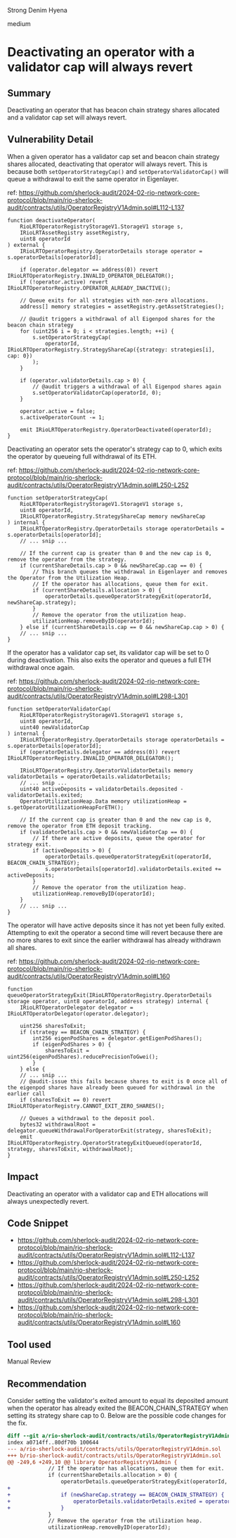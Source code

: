 Strong Denim Hyena

medium

# Deactivating an operator with a validator cap will always revert

## Summary

Deactivating an operator that has beacon chain strategy shares allocated and a validator cap set will always revert. 

## Vulnerability Detail
When a given operator has a validator cap set and beacon chain strategy shares allocated, deactivating that operator will always revert. This is because both `setOperatorStrategyCap()` and `setOperatorValidatorCap()` will queue a withdrawal to exit the same operator in Eigenlayer.

ref: https://github.com/sherlock-audit/2024-02-rio-network-core-protocol/blob/main/rio-sherlock-audit/contracts/utils/OperatorRegistryV1Admin.sol#L112-L137
```solidity
function deactivateOperator(
    RioLRTOperatorRegistryStorageV1.StorageV1 storage s,
    IRioLRTAssetRegistry assetRegistry,
    uint8 operatorId
) external {
    IRioLRTOperatorRegistry.OperatorDetails storage operator = s.operatorDetails[operatorId];

    if (operator.delegator == address(0)) revert IRioLRTOperatorRegistry.INVALID_OPERATOR_DELEGATOR();
    if (!operator.active) revert IRioLRTOperatorRegistry.OPERATOR_ALREADY_INACTIVE();

    // Queue exits for all strategies with non-zero allocations.
    address[] memory strategies = assetRegistry.getAssetStrategies();

    // @audit triggers a withdrawal of all Eigenpod shares for the beacon chain strategy
    for (uint256 i = 0; i < strategies.length; ++i) {
        s.setOperatorStrategyCap(
            operatorId, IRioLRTOperatorRegistry.StrategyShareCap({strategy: strategies[i], cap: 0})
        );
    }

    if (operator.validatorDetails.cap > 0) {
        // @audit triggers a withdrawal of all Eigenpod shares again
        s.setOperatorValidatorCap(operatorId, 0);
    }

    operator.active = false;
    s.activeOperatorCount -= 1;

    emit IRioLRTOperatorRegistry.OperatorDeactivated(operatorId);
}
```

Deactivating an operator sets the operator's strategy cap to 0, which exits the operator by queueing full withdrawal of its ETH. 

ref: https://github.com/sherlock-audit/2024-02-rio-network-core-protocol/blob/main/rio-sherlock-audit/contracts/utils/OperatorRegistryV1Admin.sol#L250-L252
```solidity
function setOperatorStrategyCap(
    RioLRTOperatorRegistryStorageV1.StorageV1 storage s,
    uint8 operatorId,
    IRioLRTOperatorRegistry.StrategyShareCap memory newShareCap
) internal {
    IRioLRTOperatorRegistry.OperatorDetails storage operatorDetails = s.operatorDetails[operatorId];
    // ... snip ...

    // If the current cap is greater than 0 and the new cap is 0, remove the operator from the strategy.
    if (currentShareDetails.cap > 0 && newShareCap.cap == 0) {
        // This branch queues the withdrawal in Eigenlayer and removes the Operator from the Utilization Heap.
        // If the operator has allocations, queue them for exit.
        if (currentShareDetails.allocation > 0) {
            operatorDetails.queueOperatorStrategyExit(operatorId, newShareCap.strategy);
        }
        // Remove the operator from the utilization heap.
        utilizationHeap.removeByID(operatorId);
    } else if (currentShareDetails.cap == 0 && newShareCap.cap > 0) {
    // ... snip ...
}
```

If the operator has a validator cap set, its validator cap will be set to 0 during deactivation. This also exits the operator and queues a full ETH withdrawal once again.

ref: https://github.com/sherlock-audit/2024-02-rio-network-core-protocol/blob/main/rio-sherlock-audit/contracts/utils/OperatorRegistryV1Admin.sol#L298-L301
```solidity
function setOperatorValidatorCap(
    RioLRTOperatorRegistryStorageV1.StorageV1 storage s,
    uint8 operatorId,
    uint40 newValidatorCap
) internal {
    IRioLRTOperatorRegistry.OperatorDetails storage operatorDetails = s.operatorDetails[operatorId];
    if (operatorDetails.delegator == address(0)) revert IRioLRTOperatorRegistry.INVALID_OPERATOR_DELEGATOR();

    IRioLRTOperatorRegistry.OperatorValidatorDetails memory validatorDetails = operatorDetails.validatorDetails;
    // ... snip ...
    uint40 activeDeposits = validatorDetails.deposited - validatorDetails.exited;
    OperatorUtilizationHeap.Data memory utilizationHeap = s.getOperatorUtilizationHeapForETH();

    // If the current cap is greater than 0 and the new cap is 0, remove the operator from ETH deposit tracking.
    if (validatorDetails.cap > 0 && newValidatorCap == 0) {
        // If there are active deposits, queue the operator for strategy exit.
        if (activeDeposits > 0) {
            operatorDetails.queueOperatorStrategyExit(operatorId, BEACON_CHAIN_STRATEGY);
            s.operatorDetails[operatorId].validatorDetails.exited += activeDeposits;
        }
        // Remove the operator from the utilization heap.
        utilizationHeap.removeByID(operatorId);
    } 
    // ... snip ...
}
```

The operator will have active deposits since it has not yet been fully exited. Attempting to exit the operator a second time will revert because there are no more shares to exit since the earlier withdrawal has already withdrawn all shares. 

ref: https://github.com/sherlock-audit/2024-02-rio-network-core-protocol/blob/main/rio-sherlock-audit/contracts/utils/OperatorRegistryV1Admin.sol#L160
```solidity
function queueOperatorStrategyExit(IRioLRTOperatorRegistry.OperatorDetails storage operator, uint8 operatorId, address strategy) internal {
    IRioLRTOperatorDelegator delegator = IRioLRTOperatorDelegator(operator.delegator);

    uint256 sharesToExit;
    if (strategy == BEACON_CHAIN_STRATEGY) {
        int256 eigenPodShares = delegator.getEigenPodShares();
        if (eigenPodShares > 0) {
            sharesToExit = uint256(eigenPodShares).reducePrecisionToGwei();
        }
    } else {
    // ... snip ...
    // @audit-issue this fails because shares to exit is 0 once all of the eigenpod shares have already been queued for withdrawal in the earlier call
    if (sharesToExit == 0) revert IRioLRTOperatorRegistry.CANNOT_EXIT_ZERO_SHARES();

    // Queues a withdrawal to the deposit pool.
    bytes32 withdrawalRoot = delegator.queueWithdrawalForOperatorExit(strategy, sharesToExit);
    emit IRioLRTOperatorRegistry.OperatorStrategyExitQueued(operatorId, strategy, sharesToExit, withdrawalRoot);
}
```

## Impact
Deactivating an operator with a validator cap and ETH allocations will always unexpectedly revert.

## Code Snippet
- https://github.com/sherlock-audit/2024-02-rio-network-core-protocol/blob/main/rio-sherlock-audit/contracts/utils/OperatorRegistryV1Admin.sol#L112-L137
- https://github.com/sherlock-audit/2024-02-rio-network-core-protocol/blob/main/rio-sherlock-audit/contracts/utils/OperatorRegistryV1Admin.sol#L250-L252
- https://github.com/sherlock-audit/2024-02-rio-network-core-protocol/blob/main/rio-sherlock-audit/contracts/utils/OperatorRegistryV1Admin.sol#L298-L301
- https://github.com/sherlock-audit/2024-02-rio-network-core-protocol/blob/main/rio-sherlock-audit/contracts/utils/OperatorRegistryV1Admin.sol#L160

## Tool used

Manual Review

## Recommendation

Consider setting the validator's exited amount to equal its deposited amount when the operator has already exited the BEACON_CHAIN_STRATEGY when setting its strategy share cap to 0. Below are the possible code changes for the fix.

```diff
diff --git a/rio-sherlock-audit/contracts/utils/OperatorRegistryV1Admin.sol b/rio-sherlock-audit/contracts/utils/OperatorRegistryV1Admin.sol
index a0714ff..80df70b 100644
--- a/rio-sherlock-audit/contracts/utils/OperatorRegistryV1Admin.sol
+++ b/rio-sherlock-audit/contracts/utils/OperatorRegistryV1Admin.sol
@@ -249,6 +249,10 @@ library OperatorRegistryV1Admin {
             // If the operator has allocations, queue them for exit.
             if (currentShareDetails.allocation > 0) {
                 operatorDetails.queueOperatorStrategyExit(operatorId, newShareCap.strategy);
+
+                if (newShareCap.strategy == BEACON_CHAIN_STRATEGY) {
+                    operatorDetails.validatorDetails.exited = operatorDetails.validatorDetails.deposited;
+                }
             }
             // Remove the operator from the utilization heap.
             utilizationHeap.removeByID(operatorId);
```